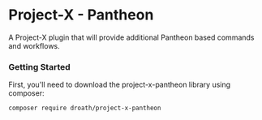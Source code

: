 # Project-X - Pantheon

A Project-X plugin that will provide additional Pantheon based commands and workflows.

### Getting Started

First, you'll need to download the project-x-pantheon library using composer:

```bash
composer require droath/project-x-pantheon
```
